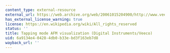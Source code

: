 ```yaml
---
content_type: external-resource
external_url: https://web.archive.org/web/20061015204900/http://www.veeco.com/library/resources_sub_type.php?sub_id=2
has_external_license_warning: true
license: https://en.wikipedia.org/wiki/All_rights_reserved
status: ''
title: Tapping mode AFM visualization (Digital Instruments/Veeco)
uid: 6a9134e4-0428-4db0-b33e-bd3f163eb7d8
wayback_url: ''
---
```

